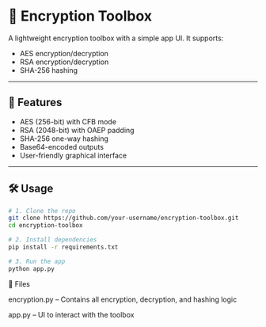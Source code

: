 # 🔐 Encryption Toolbox

A lightweight encryption toolbox with a simple app UI. It supports:

- AES encryption/decryption  
- RSA encryption/decryption  
- SHA-256 hashing  

---

## 🚀 Features

- AES (256-bit) with CFB mode  
- RSA (2048-bit) with OAEP padding  
- SHA-256 one-way hashing  
- Base64-encoded outputs  
- User-friendly graphical interface  

---

## 🛠️ Usage

```bash
# 1. Clone the repo
git clone https://github.com/your-username/encryption-toolbox.git
cd encryption-toolbox

# 2. Install dependencies
pip install -r requirements.txt

# 3. Run the app
python app.py
```
📂 Files

encryption.py – Contains all encryption, decryption, and hashing logic

app.py – UI to interact with the toolbox

